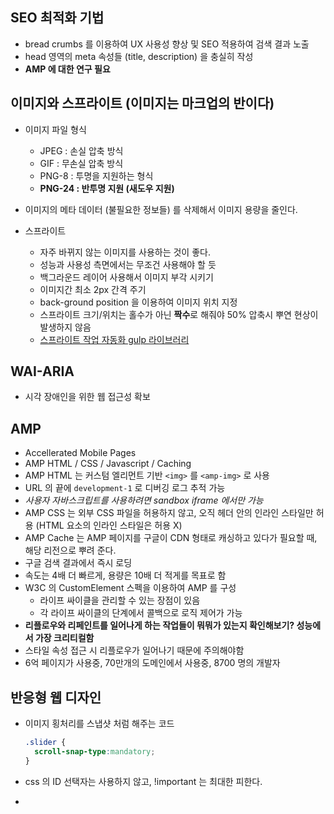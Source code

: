 ## SEO 최적화 기법
- bread crumbs 를 이용하여 UX 사용성 향상 및 SEO 적용하여 검색 결과 노출
- head 영역의 meta 속성들 (title, description) 을 충실히 작성
- **AMP 에 대한 연구 필요**

## 이미지와 스프라이트 (이미지는 마크업의 반이다)
- 이미지 파일 형식

  - JPEG : 손실 압축 방식
  - GIF : 무손실 압축 방식
  - PNG-8 : 투명을 지원하는 형식
  - **PNG-24 : 반투명 지원 (새도우 지원)**

- 이미지의 메타 데이터 (불필요한 정보들) 를 삭제해서 이미지 용량을 줄인다.
- 스프라이트
  - 자주 바뀌지 않는 이미지를 사용하는 것이 좋다.
  - 성능과 사용성 측면에서는 무조건 사용해야 할 듯
  - 백그라운드 레이어 사용해서 이미지 부각 시키기
  - 이미지간 최소 2px 간격 주기
  - back-ground position 을 이용하여 이미지 위치 지정
  - 스프라이트 크기/위치는 홀수가 아닌 **짝수**로 해줘야 50% 압축시 뿌연 현상이 발생하지 않음
  - [스프라이트 작업 자동화 gulp 라이브러리](https://www.npmjs.com/package/gulp.spritesmith)

## WAI-ARIA
- 시각 장애인을 위한 웹 접근성 확보

## AMP
- Accellerated Mobile Pages
- AMP HTML / CSS / Javascript / Caching
- AMP HTML 는 커스텀 엘리먼트 기반 `<img>` 를 `<amp-img>` 로 사용
- URL 의 끝에 `development-1` 로 디버깅 로그 추적 가능
- *사용자 자바스크립트를 사용하려면 sandbox iframe 에서만 가능*
- AMP CSS 는 외부 CSS 파일을 허용하지 않고, 오직 헤더 안의 인라인 스타일만 허용 (HTML 요소의 인라인 스타일은 허용 X)
- AMP Cache 는 AMP 페이지를 구글이 CDN 형태로 캐싱하고 있다가 필요할 때, 해당 리전으로 뿌려 준다.
- 구글 검색 결과에서 즉시 로딩
- 속도는 4배 더 빠르게, 용량은 10배 더 적게를 목표로 함
- W3C 의 CustomElement 스펙을 이용하여 AMP 를 구성
  - 라이프 싸이클을 관리할 수 있는 장점이 있음
  - 각 라이프 싸이클의 단계에서 콜백으로 로직 제어가 가능
- **리플로우와 리페인트를 일어나게 하는 작업들이 뭐뭐가 있는지 확인해보기? 성능에서 가장 크리티컬함**
- 스타일 속성 접근 시 리플로우가 일어나기 때문에 주의해야함
- 6억 페이지가 사용중, 70만개의 도메인에서 사용중, 8700 명의 개발자

## 반응형 웹 디자인
- 이미지 횡처리를 스냅샷 처럼 해주는 코드

  ``` css
  .slider {
    scroll-snap-type:mandatory;
  }
  ```

- css 의 ID 선택자는 사용하지 않고, !important 는 최대한 피한다.
- 
